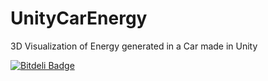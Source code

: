UnityCarEnergy
==============

3D Visualization of Energy generated in a Car made in Unity


[![Bitdeli Badge](https://d2weczhvl823v0.cloudfront.net/njss/unitycarenergy3d/trend.png)](https://bitdeli.com/free "Bitdeli Badge")


